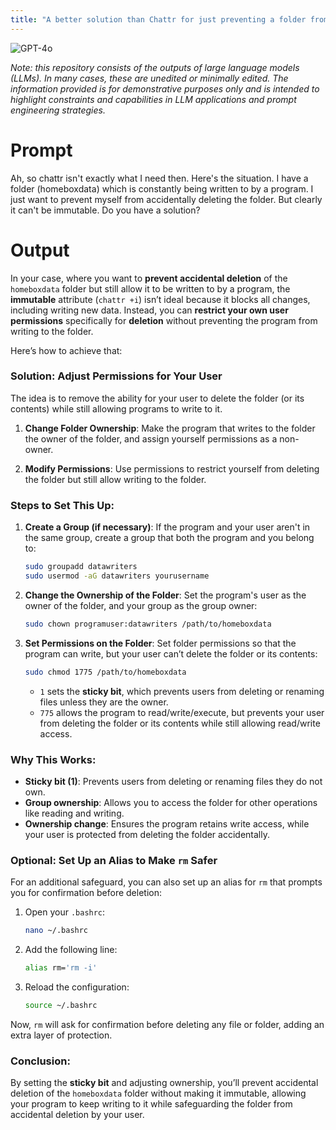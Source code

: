```yaml
---
title: "A better solution than Chattr for just preventing a folder from being deleted"
---
```

![GPT-4o](https://img.shields.io/badge/GPT--4o-3333FF?style=for-the-badge&logo=openai&logoColor=white)



*Note: this repository consists of the outputs of large language models (LLMs). In many cases, these are unedited or minimally edited. The information provided is for demonstrative purposes only and is intended to highlight constraints and capabilities in LLM applications and prompt engineering strategies.*


# Prompt

Ah, so chattr isn't exactly what I need then. Here's the situation. I have a folder (homeboxdata) which is constantly being written to by a program. I just want to prevent myself from accidentally deleting the folder. But clearly it can't be immutable. Do you have a solution?

# Output

In your case, where you want to **prevent accidental deletion** of the `homeboxdata` folder but still allow it to be written to by a program, the **immutable** attribute (`chattr +i`) isn’t ideal because it blocks all changes, including writing new data. Instead, you can **restrict your own user permissions** specifically for **deletion** without preventing the program from writing to the folder.

Here’s how to achieve that:

### Solution: Adjust Permissions for Your User

The idea is to remove the ability for your user to delete the folder (or its contents) while still allowing programs to write to it.

1. **Change Folder Ownership**:
   Make the program that writes to the folder the owner of the folder, and assign yourself permissions as a non-owner.

2. **Modify Permissions**:
   Use permissions to restrict yourself from deleting the folder but still allow writing to the folder.

### Steps to Set This Up:

1. **Create a Group (if necessary)**:
   If the program and your user aren't in the same group, create a group that both the program and you belong to:
   ```bash
   sudo groupadd datawriters
   sudo usermod -aG datawriters yourusername
   ```

2. **Change the Ownership of the Folder**:
   Set the program's user as the owner of the folder, and your group as the group owner:
   ```bash
   sudo chown programuser:datawriters /path/to/homeboxdata
   ```

3. **Set Permissions on the Folder**:
   Set folder permissions so that the program can write, but your user can’t delete the folder or its contents:
   ```bash
   sudo chmod 1775 /path/to/homeboxdata
   ```

   - `1` sets the **sticky bit**, which prevents users from deleting or renaming files unless they are the owner.
   - `775` allows the program to read/write/execute, but prevents your user from deleting the folder or its contents while still allowing read/write access.

### Why This Works:
- **Sticky bit (1)**: Prevents users from deleting or renaming files they do not own.
- **Group ownership**: Allows you to access the folder for other operations like reading and writing.
- **Ownership change**: Ensures the program retains write access, while your user is protected from deleting the folder accidentally.

### Optional: Set Up an Alias to Make `rm` Safer
For an additional safeguard, you can also set up an alias for `rm` that prompts you for confirmation before deletion:
1. Open your `.bashrc`:
   ```bash
   nano ~/.bashrc
   ```
2. Add the following line:
   ```bash
   alias rm='rm -i'
   ```

3. Reload the configuration:
   ```bash
   source ~/.bashrc
   ```

Now, `rm` will ask for confirmation before deleting any file or folder, adding an extra layer of protection.

### Conclusion:
By setting the **sticky bit** and adjusting ownership, you’ll prevent accidental deletion of the `homeboxdata` folder without making it immutable, allowing your program to keep writing to it while safeguarding the folder from accidental deletion by your user.